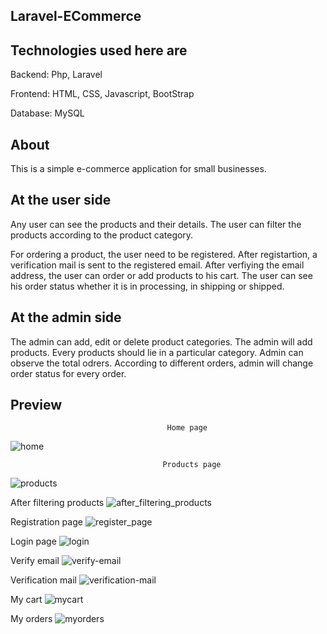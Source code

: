 Laravel-ECommerce
-----------------


Technologies used here are
---------------------------

Backend: Php, Laravel

Frontend: HTML, CSS, Javascript, BootStrap

Database: MySQL


About
-----

This is a simple e-commerce application for small businesses.

At the user side
----------------

Any user can see the products and their details. The user can filter the products according to the product category.

For ordering a product, the user need to be registered. After registartion, a verification mail is sent to the registered email. After verfiying the email address, the user can order or add products to his cart. The user can see his order status whether it is in processing, in shipping or shipped.




At the admin side
-----------------

The admin can add, edit or delete product categories. The admin will add products. Every products should lie in a particular category. Admin can observe the total odrers. According to different orders, admin will change order status for every order. 


Preview
-------

                                       Home page

![home](https://github.com/user-attachments/assets/c965d18d-26fd-4dca-a58b-522d6aa6def3)



                                      Products page
                                      
![products](https://github.com/user-attachments/assets/370fcc05-2df4-4ddb-bfda-af985465ceef)

After filtering products
![after_filtering_products](https://github.com/user-attachments/assets/2b32ff41-d293-42ae-8648-dde23d0cc28c)

Registration page
![register_page](https://github.com/user-attachments/assets/d4dca1b5-3e06-4019-93a0-45a6e962b90f)

Login page
![login](https://github.com/user-attachments/assets/d4450842-e933-4adb-9aea-19a014ddb6f9)

Verify email
![verify-email](https://github.com/user-attachments/assets/61d35151-cf92-474c-9b74-377b2913f6d8)

Verification mail
![verification-mail](https://github.com/user-attachments/assets/4e68721c-5be8-4f62-a2e0-9f997caa7c78)

My cart
![mycart](https://github.com/user-attachments/assets/c9fdc325-072c-41c9-b9cd-e1c8f2fc5204)

My orders
![myorders](https://github.com/user-attachments/assets/0ca65891-7298-42c0-ab9c-0b7cb8810c1b)


